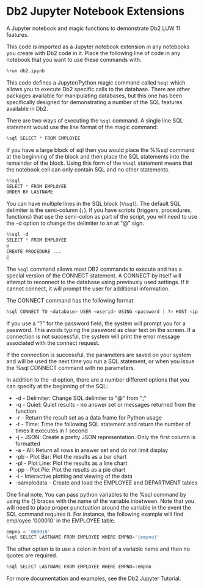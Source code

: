 # Db2 Jupyter Notebook Extensions
A Jupyter notebook and magic functions to demonstrate Db2 LUW 11 features.

This code is imported as a Jupyter notebook extension in any notebooks you create with Db2 code in it. Place the following line of code in any notebook that you want to use these commands with:
```Python
%run db2.ipynb
```

This code defines a Jupyter/Python magic command called `%sql` which allows you to execute Db2 specific calls to the database. There are other packages available for manipulating databases, but this one has been specifically designed for demonstrating a number of the SQL features available in Db2.

There are two ways of executing the `%sql` command. A single line SQL statement would use the line format of the magic command:
```Python
%sql SELECT * FROM EMPLOYEE
```

If you have a large block of sql then you would place the %%sql command at the beginning of the block and then place the SQL statements into the remainder of the block. Using this form of the `%%sql` statement means that the notebook cell can only contain SQL and no other statements.
```Python
%%sql
SELECT * FROM EMPLOYEE
ORDER BY LASTNAME
```

You can have multiple lines in the SQL block (`%%sql`). The default SQL delimiter is the semi-column (`;`). If you have scripts (triggers, procedures, functions) that use the semi-colon as part of the script, you will need to use the -d option to change the delimiter to an at "@" sign. 
```Python
%%sql -d
SELECT * FROM EMPLOYEE
@
CREATE PROCEDURE ...
@
```

The `%sql` command allows most DB2 commands to execute and has a special version of the CONNECT statement. A CONNECT by itself will attempt to reconnect to the database using previously used settings. If it cannot connect, it will prompt the user for additional information. 

The CONNECT command has the following format:
```Python
%sql CONNECT TO <database> USER <userid> USING <password | ?> HOST <ip address> PORT <port>
```

If you use a "?" for the password field, the system will prompt you for a password. This avoids typing the password as clear text on the screen. If a connection is not successful, the system will print the error message associated with the connect request.

If the connection is successful, the parameters are saved on your system and will be used the next time you run a SQL statement, or when you issue the %sql CONNECT command with no parameters.

In addition to the -d option, there are a number different options that you can specify at the beginning of the SQL:

- -d - Delimiter: Change SQL delimiter to "@" from ";"
- -q - Quiet: Quiet results - no answer set or messages returned from the function
- -r - Return the result set as a data frame for Python usage
- -t - Time: Time the following SQL statement and return the number of times it executes in 1 second
- -j - JSON: Create a pretty JSON representation. Only the first column is formatted
- -a - All: Return all rows in answer set and do not limit display
- -pb - Plot Bar: Plot the results as a bar chart
- -pl - Plot Line: Plot the results as a line chart
- -pp - Plot Pie: Plot the results as a pie chart
- -i - Interactive plotting and viewing of the data
- -sampledata - Create and load the EMPLOYEE and DEPARTMENT tables

One final note. You can pass python variables to the %sql command by using the \{\} braces with the name of the variable inbetween. Note that you will need to place proper punctuation around the variable in the event the SQL command requires it. For instance, the following example will find employee '000010' in the EMPLOYEE table.
```Python
empno = '000010'
%sql SELECT LASTNAME FROM EMPLOYEE WHERE EMPNO='{empno}'
```

The other option is to use a colon in front of a variable name and then no quotes are required.
```Python
%sql SELECT LASTNAME FROM EMPLOYEE WHERE EMPNO=:empno
```

For more documentation and examples, see the Db2 Jupyter Tutorial.
